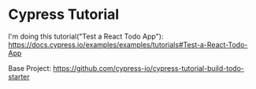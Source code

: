 # Cypress Tutorial 

I'm doing this tutorial("Test a React Todo App"): https://docs.cypress.io/examples/examples/tutorials#Test-a-React-Todo-App

Base Project: https://github.com/cypress-io/cypress-tutorial-build-todo-starter